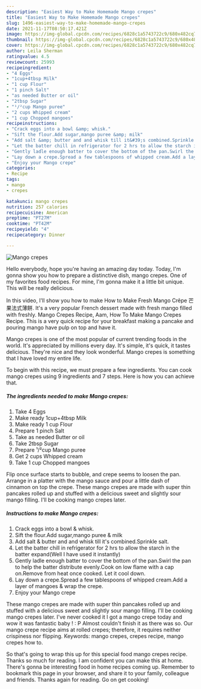 ```yaml
---
description: "Easiest Way to Make Homemade Mango crepes"
title: "Easiest Way to Make Homemade Mango crepes"
slug: 1496-easiest-way-to-make-homemade-mango-crepes
date: 2021-11-17T08:50:17.421Z
image: https://img-global.cpcdn.com/recipes/6828c1a5743722c9/680x482cq70/mango-crepes-recipe-main-photo.jpg
thumbnail: https://img-global.cpcdn.com/recipes/6828c1a5743722c9/680x482cq70/mango-crepes-recipe-main-photo.jpg
cover: https://img-global.cpcdn.com/recipes/6828c1a5743722c9/680x482cq70/mango-crepes-recipe-main-photo.jpg
author: Leila Sherman
ratingvalue: 4.5
reviewcount: 25993
recipeingredient:
- "4 Eggs"
- "1cup+4tbsp Milk"
- "1 cup Flour"
- "1 pinch Salt"
- "as needed Butter or oil"
- "2tbsp Sugar"
- "¹/²cup Mango puree"
- "2 cups Whipped cream"
- "1 cup Chopped mangoes"
recipeinstructions:
- "Crack eggs into a bowl &amp; whisk."
- "Sift the flour.Add sugar,mango puree &amp; milk"
- "Add salt &amp; butter and and whisk till it&#39;s combined.Sprinkle salt."
- "Let the batter chill in refrigerator for 2 hrs to allow the starch in the batter expand(Well I have used it instantly)"
- "Gently ladle enough batter to cover the bottom of the pan.Swirl the pan to help the batter distribute evenly.Cook on low flame with a cap on.Remove from heat once cooked. Let it cool down."
- "Lay down a crepe.Spread a few tablespoons of whipped cream.Add a layer of mangoes &amp; wrap the crepe."
- "Enjoy your Mango crepe"
categories:
- Recipe
tags:
- mango
- crepes

katakunci: mango crepes 
nutrition: 257 calories
recipecuisine: American
preptime: "PT27M"
cooktime: "PT42M"
recipeyield: "4"
recipecategory: Dinner

---
```



![Mango crepes](https://img-global.cpcdn.com/recipes/6828c1a5743722c9/680x482cq70/mango-crepes-recipe-main-photo.jpg)

Hello everybody, hope you're having an amazing day today. Today, I'm gonna show you how to prepare a distinctive dish, mango crepes. One of my favorites food recipes. For mine, I'm gonna make it a little bit unique. This will be really delicious.

In this video, I&#39;ll show you how to make How to Make Fresh Mango Crêpe 芒果法式薄餅. It&#39;s a very popular French dessert made with fresh mango filled with freshly. Mango Crepes Recipe, Aam, How To Make Mango Crepes Recipe. This is a very quick recipe for your breakfast making a pancake and pouring mango have pulp on top and have it.

Mango crepes is one of the most popular of current trending foods in the world. It's appreciated by millions every day. It's simple, it's quick, it tastes delicious. They're nice and they look wonderful. Mango crepes is something that I have loved my entire life.


To begin with this recipe, we must prepare a few ingredients. You can cook mango crepes using 9 ingredients and 7 steps. Here is how you can achieve that.

<!--inarticleads1-->

##### The ingredients needed to make Mango crepes:

1. Take 4 Eggs
1. Make ready 1cup+4tbsp Milk
1. Make ready 1 cup Flour
1. Prepare 1 pinch Salt
1. Take as needed Butter or oil
1. Take 2tbsp Sugar
1. Prepare ¹/²cup Mango puree
1. Get 2 cups Whipped cream
1. Take 1 cup Chopped mangoes


Flip once surface starts to bubble, and crepe seems to loosen the pan. Arrange in a platter with the mango sauce and pour a little dash of cinnamon on top the crepe. These mango crepes are made with super thin pancakes rolled up and stuffed with a delicious sweet and slightly sour mango filling. I&#39;ll be cooking mango crepes later. 

<!--inarticleads2-->

##### Instructions to make Mango crepes:

1. Crack eggs into a bowl &amp; whisk.
1. Sift the flour.Add sugar,mango puree &amp; milk
1. Add salt &amp; butter and and whisk till it&#39;s combined.Sprinkle salt.
1. Let the batter chill in refrigerator for 2 hrs to allow the starch in the batter expand(Well I have used it instantly)
1. Gently ladle enough batter to cover the bottom of the pan.Swirl the pan to help the batter distribute evenly.Cook on low flame with a cap on.Remove from heat once cooked. Let it cool down.
1. Lay down a crepe.Spread a few tablespoons of whipped cream.Add a layer of mangoes &amp; wrap the crepe.
1. Enjoy your Mango crepe


These mango crepes are made with super thin pancakes rolled up and stuffed with a delicious sweet and slightly sour mango filling. I&#39;ll be cooking mango crepes later. I&#39;ve never cooked it I got a mango crepe today and wow it was fantastic baby ! : P Almost couldn&#39;t finish it as there was so. Our mango crepe recipe aims at rolled crepes; therefore, it requires neither crispiness nor flipping. Keywords: mango crepes, crepes recipe, mango crepes how to. 

So that's going to wrap this up for this special food mango crepes recipe. Thanks so much for reading. I am confident you can make this at home. There's gonna be interesting food in home recipes coming up. Remember to bookmark this page in your browser, and share it to your family, colleague and friends. Thanks again for reading. Go on get cooking!

